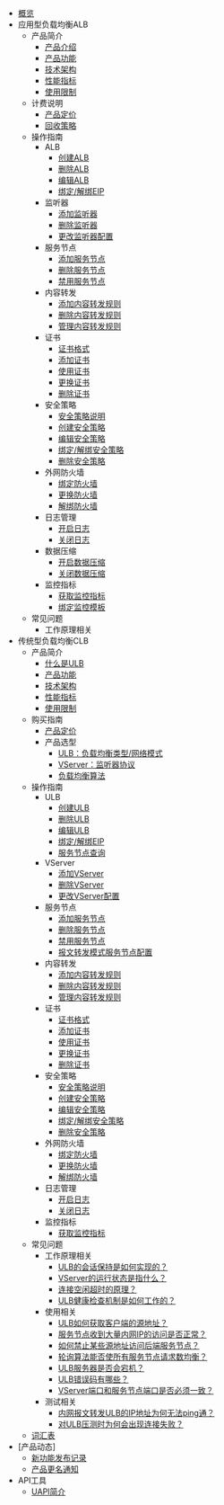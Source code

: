
* [概览](/ulb/README)
* 应用型负载均衡ALB
  * 产品简介
    * [产品介绍](/ulb/alb/intro/whatisalb)
    * [产品功能](/ulb/alb/intro/function)
    * [技术架构](/ulb/alb/intro/architecture)
    * [性能指标](/ulb/alb/intro/performance)
    * [使用限制](/ulb/alb/intro/limit)
  * 计费说明
    * [产品定价](/ulb/alb/buy/charge)
    * [回收策略](/ulb/alb/buy/recyle)
  * 操作指南
    * ALB
      * [创建ALB](/ulb/alb/guide/albinstance/createalb)
      * [删除ALB](/ulb/alb/guide/albinstance/deletealb)
      * [编辑ALB](/ulb/alb/guide/albinstance/editalb)
      * [绑定/解绑EIP](/ulb/alb/guide/albinstance/eip)
    * 监听器
      * [添加监听器](/ulb/alb/guide/listener/creatlistener)
      * [删除监听器](/ulb/alb/guide/listener/deletelistener)
      * [更改监听器配置](/ulb/alb/guide/listener/editlistener)
    * 服务节点
      * [添加服务节点](/ulb/alb/guide/targets/addtargets)
      * [删除服务节点](/ulb/alb/guide/targets/deletetargets)
      * [禁用服务节点](/ulb/alb/guide/targets/disabletargets)
    * 内容转发
      * [添加内容转发规则](/ulb/alb/guide/rule/addrule)
      * [删除内容转发规则](/ulb/alb/guide/rule/deleterule)
      * [管理内容转发规则](/ulb/alb/guide/rule/editrule)
    * 证书
      * [证书格式](/ulb/alb/guide/certificate/certificateformat)
      * [添加证书](/ulb/alb/guide/certificate/addcertificate)
      * [使用证书](/ulb/alb/guide/certificate/use)
      * [更换证书](/ulb/alb/guide/certificate/replacecertificate)
      * [删除证书](/ulb/alb/guide/certificate/deletecertificate)
    * 安全策略
      * [安全策略说明](/ulb/alb/guide/securitypolicy/securitypolicy)
      * [创建安全策略](/ulb/alb/guide/securitypolicy/addsecuritypolicy)
      * [编辑安全策略](/ulb/alb/guide/securitypolicy/editsecuritypolicy)
      * [绑定/解绑安全策略](/ulb/alb/guide/securitypolicy/usesecuritypolicy)
      * [删除安全策略](/ulb/alb/guide/securitypolicy/deletesecuritypolicy)
    * 外网防火墙
      * [绑定防火墙](/ulb/alb/guide/firewall/bindfirewall)
      * [更换防火墙](/ulb/alb/guide/firewall/updatefirewall)
      * [解绑防火墙](/ulb/alb/guide/firewall/unbindfirewall)
    * 日志管理
      * [开启日志](/ulb/alb/guide/log/openlog)
      * [关闭日志](/ulb/alb/guide/log/closelog)
    * 数据压缩
      * [开启数据压缩](/ulb/alb/guide/datacompression/opendatacompression)
      * [关闭数据压缩](/ulb/alb/guide/datacompression/closedatacompression)
    * 监控指标
      * [获取监控指标](/ulb/alb/guide/monitor/getmonitoring)
      * [绑定监控模板](/ulb/alb/guide/monitor/bindalarmtemplate)
  * 常见问题
    * 工作原理相关
* 传统型负载均衡CLB
  * 产品简介
    * [什么是ULB](/ulb/intro/whatisulb)
    * [产品功能](/ulb/intro/function)
    * [技术架构](/ulb/intro/architecture)
    * [性能指标](/ulb/intro/performance)
    * [使用限制](/ulb/intro/limit)
  * 购买指南
    * [产品定价](/ulb/fast/price)
    * 产品选型
        * [ULB：负载均衡类型/网络模式](/ulb/fast/createulb/networktype)
        * [VServer：监听器协议](/ulb/fast/createulb/vservertype)
        * [负载均衡算法](/ulb/fast/createulb/algorithm)
  * 操作指南
    * ULB
      * [创建ULB](/ulb/guide/ulb/createulb)
      * [删除ULB](/ulb/guide/ulb/deleteulb)
      * [编辑ULB](/ulb/guide/ulb/editulb)
      * [绑定/解绑EIP](/ulb/guide/ulb/eip)
      * [服务节点查询](/ulb/guide/ulb/querybackend)
    * VServer
      * [添加VServer](/ulb/guide/vserver/createvserver)
      * [删除VServer](/ulb/guide/vserver/deletevserver)
      * [更改VServer配置](/ulb/guide/vserver/editvserver)
    * 服务节点
      * [添加服务节点](/ulb/guide/realserver/addrealserver)
      * [删除服务节点](/ulb/guide/realserver/deleterealserver)
      * [禁用服务节点](/ulb/guide/realserver/disablerealserver)
      * [报文转发模式服务节点配置](/ulb/guide/realserver/editrealserver)
    * 内容转发
      * [添加内容转发规则](/ulb/guide/forwardpolicy/addrule)
      * [删除内容转发规则](/ulb/guide/forwardpolicy/deleterule)
      * [管理内容转发规则](/ulb/guide/forwardpolicy/editrule)
    * 证书
      * [证书格式](/ulb/guide/certificate/certificateformat)
      * [添加证书](/ulb/guide/certificate/addcertificate)
      * [使用证书](/ulb/guide/certificate/use)
      * [更换证书](/ulb/guide/certificate/replacecertificate)
      * [删除证书](/ulb/guide/certificate/deletecertificate)
    * 安全策略
      * [安全策略说明](/ulb/guide/securitypolicy/securitypolicy)
      * [创建安全策略](/ulb/guide/securitypolicy/addsecuritypolicy)
      * [编辑安全策略](/ulb/guide/securitypolicy/editsecuritypolicy)
      * [绑定/解绑安全策略](/ulb/guide/securitypolicy/usesecuritypolicy)
      * [删除安全策略](/ulb/guide/securitypolicy/deletesecuritypolicy)
    * 外网防火墙
      * [绑定防火墙](/ulb/guide/firewall/bindfirewall)
      * [更换防火墙](/ulb/guide/firewall/updatefirewall)
      * [解绑防火墙](/ulb/guide/firewall/unbindfirewall)
    * 日志管理
      * [开启日志](/ulb/guide/log/openlog)
      * [关闭日志](/ulb/guide/log/closelog)
    * 监控指标
      * [获取监控指标](/ulb/guide/ulbmonitor/getmonitoring)
  * 常见问题
    * 工作原理相关
      * [ULB的会话保持是如何实现的？](/ulb/faq/session)
      * [VServer的运行状态是指什么？](/ulb/faq/vserverstatus)
      * [连接空闲超时的原理？](/ulb/faq/idletimeout)
      * [ULB健康检查机制是如何工作的？](/ulb/faq/ulbhealthcheck)
    * 使用相关
      * [ULB如何获取客户端的源地址？](/ulb/faq/sourceip)
      * [服务节点收到大量内网IP的访问是否正常？](/ulb/faq/intranetip)
      * [如何禁止某些源地址访问后端服务节点？](/ulb/faq/firewall)
      * [轮询算法能否使所有服务节点请求数均衡？](/ulb/faq/pollingalgorithm)
      * [ULB服务器是否会宕机？](/ulb/faq/ulbserver)
      * [ULB错误码有哪些？](/ulb/faq/errorcode)
      * [VServer端口和服务节点端口是否必须一致？](/ulb/faq/vserverport)
    * 测试相关
      * [内网报文转发ULB的IP地址为何无法ping通？](/ulb/faq/ping)
      * [对ULB压测时为何会出现连接失败？](/ulb/faq/pressuretest)
  * [词汇表](/ulb/glossary)    
* [产品动态]
  * [新功能发布记录](ulb/releasenotes/newfunctions)
  * [产品更名通知](ulb/releasenotes/updates)    
* API工具
    * [UAPI简介](/ulb/api/uapi)  
    
    
        
